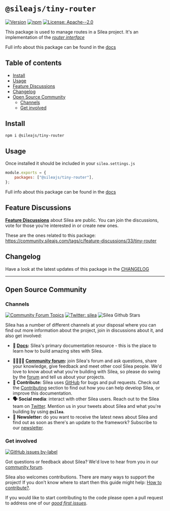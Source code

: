 # `@sileajs/tiny-router`

[![Version](https://img.shields.io/npm/v/@sileajs/tiny-router.svg)](https://www.npmjs.com/package/@sileajs/tiny-router) [![npm](https://img.shields.io/npm/dw/@sileajs/tiny-router)](https://www.npmjs.com/package/@sileajs/tiny-router) [![License: Apache--2.0](https://img.shields.io/badge/license-Apache%202-lightgrey)](https://github.com/sileajs/silea/blob/master/LICENSE)

This package is used to manage routes in a Silea project.
It's an implementation of the [_router interface_](https://github.com/sileajs/silea/tree/dev/packages/router)

Full info about this package can be found in the [docs](https://docs.sileajs.com/api-reference-1/router)

## Table of contents

<!-- toc -->

-   [Install](#install)
-   [Usage](#usage)
-   [Feature Discussions](#feature-discussions)
-   [Changelog](#changelog)
-   [Open Source Community](#open-source-community)
    -   [Channels](#channels)
    -   [Get involved](#get-involved)

<!-- tocstop -->

## Install

```sh
npm i @sileajs/tiny-router
```

## Usage

Once installed it should be included in your `silea.settings.js`

```jsx
module.exports = {
	packages: ["@sileajs/tiny-router"],
};
```

Full info about this package can be found in the [docs](https://docs.sileajs.com/api-reference-1/router)

## Feature Discussions

[**Feature Discussions**](https://community.sileajs.com/c/feature-discussions/33) about Silea are public. You can join the discussions, vote for those you're interested in or create new ones.

These are the ones related to this package: https://community.sileajs.com/tags/c/feature-discussions/33/tiny-router

## Changelog

Have a look at the latest updates of this package in the [CHANGELOG](https://github.com/sileajs/silea/blob/dev/packages/tiny-router/CHANGELOG.md)

---

## Open Source Community

### Channels

[![Community Forum Topics](https://img.shields.io/discourse/topics?color=blue&label=community%20forum&server=https%3A%2F%2Fcommunity.sileajs.com%2F)](https://community.sileajs.com/) [![Twitter: silea](https://img.shields.io/twitter/follow/silea.svg?style=social)](https://twitter.com/silea) ![Silea Github Stars](https://img.shields.io/github/stars/silea/silea?style=social)

Silea has a number of different channels at your disposal where you can find out more information about the project, join in discussions about it, and also get involved:

-   **📖 [Docs](https://docs.sileajs.com/):** Silea's primary documentation resource - this is the place to learn how to build amazing sites with Silea.

*   **👨‍👩‍👧‍👦 [Community forum](https://community.sileajs.com/):** join Silea's forum and ask questions, share your knowledge, give feedback and meet other cool Silea people. We'd love to know about what you're building with Silea, so please do swing by the [forum](https://community.sileajs.com/) and tell us about your projects.
*   **🐞 Contribute:** Silea uses [GitHub](https://github.com/sileajs/silea) for bugs and pull requests. Check out the [Contributing](../contributing/) section to find out how you can help develop Silea, or improve this documentation.
*   **🗣 Social media**: interact with other Silea users. Reach out to the Silea team on [Twitter](https://twitter.com/silea). Mention us in your tweets about Silea and what you're building by using **`@silea`**.
*   💌 **Newsletter:** do you want to receive the latest news about Silea and find out as soon as there's an update to the framework? Subscribe to our [newsletter](https://sileajs.com/#newsletter).

### Get involved

[![GitHub issues by-label](https://img.shields.io/github/issues/silea/silea/good%20first%20issue)](https://github.com/sileajs/silea/issues?q=is%3Aissue+is%3Aopen+label%3A%22good+first+issue%22)

Got questions or feedback about Silea? We'd love to hear from you in our [community forum](https://community.sileajs.com).

Silea also welcomes contributions. There are many ways to support the project! If you don't know where to start then this guide might help: [How to contribute?](https://docs.sileajs.com/contributing/how-to-contribute).

If you would like to start contributing to the code please open a pull request to address one of our [_good first issues_](https://github.com/sileajs/silea/issues?q=is%3Aissue+is%3Aopen+label%3A%22good+first+issue%22).
